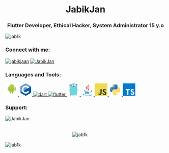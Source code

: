 <h1 align="center">JabikJan</h1>
<h3 align="center">Flutter Developer, Ethical Hacker, System Administrator 15 y.o</h3>

<p align="left"> <img src="https://komarev.com/ghpvc/?username=jab1k&label=Profile%20views&color=0e75b6&style=flat" alt="jab1k" /> </p>

<h3 align="left">Connect with me:</h3>
<p align="left">
<a href="https://instagram.com/jabikjaan" target="blank"><img align="center" src="https://raw.githubusercontent.com/rahuldkjain/github-profile-readme-generator/master/src/images/icons/Social/instagram.svg" alt="jabikjaan" height="30" width="40" /></a>
<a href="https://t.me/jabikjan" target="blank"><img align="center" src="https://camo.githubusercontent.com/bee86d30342b565c3bc09aa49a2ea823800b5983536f96866e5a5394abbb59cb/68747470733a2f2f7777772e766563746f726c6f676f2e7a6f6e652f6c6f676f732f74656c656772616d2f74656c656772616d2d74696c652e737667" alt="JabikJan" height="30" width="40" /></a>
</p>

<h3 align="left">Languages and Tools:</h3>
<p align="left"> <a href="https://developer.android.com" target="_blank" rel="noreferrer"> <img src="https://raw.githubusercontent.com/devicons/devicon/master/icons/android/android-original-wordmark.svg" alt="android" width="40" height="40"/> </a> <a href="https://www.cprogramming.com/" target="_blank" rel="noreferrer"> <img src="https://raw.githubusercontent.com/devicons/devicon/master/icons/c/c-original.svg" alt="c" width="40" height="40"/> </a> <a href="https://dart.dev" target="_blank" rel="noreferrer"> <img src="https://www.vectorlogo.zone/logos/dartlang/dartlang-icon.svg" alt="dart" width="40" height="40"/> </a> <a href="https://flutter.dev" target="_blank" rel="noreferrer"> <img src="https://www.vectorlogo.zone/logos/flutterio/flutterio-icon.svg" alt="flutter" width="40" height="40"/> </a> <a href="https://golang.org" target="_blank" rel="noreferrer"> <img src="https://raw.githubusercontent.com/devicons/devicon/master/icons/go/go-original.svg" alt="go" width="40" height="40"/> </a> <a href="https://www.java.com" target="_blank" rel="noreferrer"> <img src="https://raw.githubusercontent.com/devicons/devicon/master/icons/java/java-original.svg" alt="java" width="40" height="40"/> </a> <a href="https://developer.mozilla.org/en-US/docs/Web/JavaScript" target="_blank" rel="noreferrer"> <img src="https://raw.githubusercontent.com/devicons/devicon/master/icons/javascript/javascript-original.svg" alt="javascript" width="40" height="40"/> </a> <a href="https://www.python.org" target="_blank" rel="noreferrer"> <img src="https://raw.githubusercontent.com/devicons/devicon/master/icons/python/python-original.svg" alt="python" width="40" height="40"/> </a> <a href="https://www.typescriptlang.org/" target="_blank" rel="noreferrer"> <img src="https://raw.githubusercontent.com/devicons/devicon/master/icons/typescript/typescript-original.svg" alt="typescript" width="40" height="40"/> </a> </p>

<h3 align="left">Support:</h3>
<p><a href="https://www.buymeacoffee.com/JabikJan"> <img align="left" src="https://cdn.buymeacoffee.com/buttons/v2/default-yellow.png" height="50" width="210" alt="JabikJan" /></a></p><br><br>

<p><img align="center" src="https://github-readme-stats.vercel.app/api/top-langs?username=jab1k&show_icons=true&locale=en&layout=compact" alt="jab1k" /></p>

<p><img align="center" src="https://github-readme-streak-stats.herokuapp.com/?user=jab1k&" alt="jab1k" /></p>
